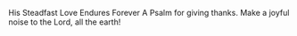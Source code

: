 His Steadfast Love Endures Forever A Psalm for giving thanks. Make a joyful noise to the Lord, all the earth!
